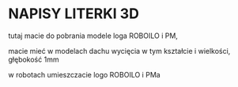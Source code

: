 # NAPISY LITERKI 3D
tutaj macie do pobrania modele loga ROBOILO i PM,

macie mieć w modelach dachu wycięcia w tym kształcie i wielkości, głębokość 1mm

w robotach umieszczacie logo ROBOILO i PMa
 
